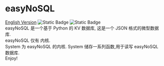 # easyNoSQL
[English Version](readme_en.md)
![Static Badge](https://img.shields.io/badge/Database-mini-grenn)
![Static Badge](https://img.shields.io/badge/Powered%20by-Python-grenn)  
easyNoSQL 是一个基于 Python 的 KV 数据库, 这是一个 JSON 格式的微型数据库.  
easyNoSQL 仅有 内核.  
System 为 easyNoSQL 的内核.
System 储存一系列函数,用于读写 easyNoSQL 数据库.  
Enjoy!
